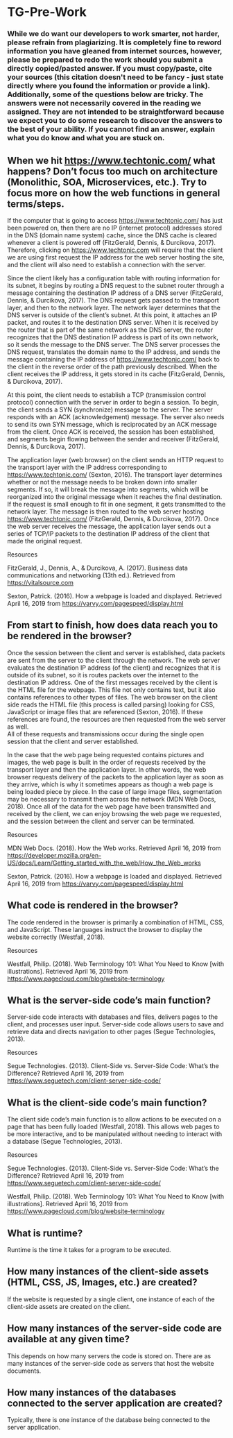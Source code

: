 # TG-Pre-Work

### While we do want our developers to work smarter, not harder, please refrain from plagiarizing.  It is completely fine to reword information you have gleaned from internet sources, however, please be prepared to redo the work should you submit a directly copied/pasted answer.  If you must copy/paste, cite your sources (this citation doesn't need to be fancy - just state directly where you found the information or provide a link).  Additionally, some of the questions below are tricky.  The answers were not necessarily covered in the reading we assigned.  They are not intended to be straightforward because we expect you to do some research to discover the answers to the best of your ability.  If you cannot find an answer, explain what you do know and what you are stuck on.  

## When we hit https://www.techtonic.com/ what happens? Don’t focus too much on architecture (Monolithic, SOA, Microservices, etc.). Try to focus more on how the web functions in general terms/steps.

If the computer that is going to access https://www.techtonic.com/ has just been powered on, then there are no IP (internet protocol) addresses stored in the DNS (domain name system) cache, since the DNS cache is cleared whenever a client is powered off (FitzGerald, Dennis, & Durcikova, 2017).  Therefore, clicking on https://www.techtonic.com will require that the client we are using first request the IP address for the web server hosting the site, and the client will also need to establish a connection with the server.

Since the client likely has a configuration table with routing information for its subnet, it begins by routing a DNS request to the subnet router through a message containing the destination IP address of a DNS server (FitzGerald, Dennis, & Durcikova, 2017).  The DNS request gets passed to the transport layer, and then to the network layer.  The network layer determines that the DNS server is outside of the client’s subnet.  At this point, it attaches an IP packet, and routes it to the destination DNS server.  When it is received by the router that is part of the same network as the DNS server, the router recognizes that the DNS destination IP address is part of its own network, so it sends the message to the DNS server.  The DNS server processes the DNS request, translates the domain name to the IP address, and sends the message containing the IP address of https://www.techtonic.com/ back to the client in the reverse order of the path previously described.  When the client receives the IP address, it gets stored in its cache (FitzGerald, Dennis, & Durcikova, 2017).

At this point, the client needs to establish a TCP (transmission control protocol) connection with the server in order to begin a session.  To begin, the client sends a SYN (synchronize) message to the server.  The server responds with an ACK (acknowledgement) message.  The server also needs to send its own SYN message, which is reciprocated by an ACK message from the client.  Once ACK is received, the session has been established, and segments begin flowing between the sender and receiver (FitzGerald, Dennis, & Durcikova, 2017).  

The application layer (web browser) on the client sends an HTTP request to the transport layer with the IP address corresponding to https://www.techtonic.com/ (Sexton, 2016).  The transport layer determines whether or not the message needs to be broken down into smaller segments.  If so, it will break the message into segments, which will be reorganized into the original message when it reaches the final destination.  If the request is small enough to fit in one segment, it gets transmitted to the network layer.  The message is then routed to the web server hosting https://www.techtonic.com/ (FitzGerald, Dennis, & Durcikova, 2017).  Once the web server receives the message, the application layer sends out a series of TCP/IP packets to the destination IP address of the client that made the original request.

Resources

FitzGerald, J., Dennis, A., & Durcikova, A. (2017). Business data communications and
networking (13th ed.). Retrieved from https://vitalsource.com  

Sexton, Patrick.  (2016).  How a webpage is loaded and displayed.  Retrieved April 16,
2019 from https://varvy.com/pagespeed/display.html  

## From start to finish, how does data reach you to be rendered in the browser?

Once the session between the client and server is established, data packets are sent from the server to the client through the network.  The web server evaluates the destination IP address (of the client) and recognizes that it is outside of its subnet, so it is routes packets over the internet to the destination IP address.  One of the first messages received by the client is the HTML file for the webpage.  This file not only contains text, but it also contains references to other types of files.  The web browser on the client side reads the HTML file (this process is called parsing) looking for CSS, JavaScript or image files that are referenced (Sexton, 2016).  If these references are found, the resources are then requested from the web server as well.  
All of these requests and transmissions occur during the single open session that the client and server established.  

In the case that the web page being requested contains pictures and images, the web page is built in the order of requests received by the transport layer and then the application layer.  In other words, the web browser requests delivery of the packets to the application layer as soon as they arrive, which is why it sometimes appears as though a web page is being loaded piece by piece.  In the case of large image files, segmentation may be necessary to transmit them across the network (MDN Web Docs, 2018).  Once all of the data for the web page have been transmitted and received by the client, we can enjoy browsing the web page we requested, and the session between the client and server can be terminated.

Resources

MDN Web Docs.  (2018).  How the Web works.  Retrieved April 16, 2019 from 
https://developer.mozilla.org/en-US/docs/Learn/Getting_started_with_the_web/How_the_Web_works  

Sexton, Patrick.  (2016).  How a webpage is loaded and displayed.  Retrieved April 16,
2019 from https://varvy.com/pagespeed/display.html  

## What code is rendered in the browser?

The code rendered in the browser is primarily a combination of HTML, CSS, and JavaScript.  These languages instruct the browser to display the website correctly (Westfall, 2018).

Resources

Westfall, Philip.  (2018).  Web Terminology 101: What You Need to Know [with illustrations].  Retrieved April 16, 2019 from https://www.pagecloud.com/blog/website-terminology

## What is the server-side code’s main function?

Server-side code interacts with databases and files, delivers pages to the client, and processes user input.  Server-side code allows users to save and retrieve data and directs navigation to other pages (Segue Technologies, 2013).

Resources

Segue Technologies.  (2013).  Client-Side vs. Server-Side Code: What’s the Difference?  Retrieved April 16, 2019 from https://www.seguetech.com/client-server-side-code/

## What is the client-side code’s main function?

The client side code’s main function is to allow actions to be executed on a page that has been fully loaded (Westfall, 2018).  This allows web pages to be more interactive, and to be manipulated without needing to interact with a database (Segue Technologies, 2013).

Resources

Segue Technologies.  (2013).  Client-Side vs. Server-Side Code: What’s the Difference?  Retrieved April 16, 2019 from https://www.seguetech.com/client-server-side-code/

Westfall, Philip.  (2018).  Web Terminology 101: What You Need to Know [with illustrations].  Retrieved April 16, 2019 from https://www.pagecloud.com/blog/website-terminology

## What is runtime?

Runtime is the time it takes for a program to be executed.

## How many instances of the client-side assets (HTML, CSS, JS, Images, etc.) are created?

If the website is requested by a single client, one instance of each of the client-side assets are created on the client.

## How many instances of the server-side code are available at any given time?

This depends on how many servers the code is stored on.  There are as many instances of the server-side code as servers that host the website documents.

## How many instances of the databases connected to the server application are created?

Typically, there is one instance of the database being connected to the server application.
